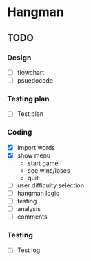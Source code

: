 # Hangman

## TODO

### Design

- [ ] flowchart
- [ ] psuedocode

### Testing plan

- [ ] Test plan

### Coding

- [x] import words
- [x] show menu
  - start game
  - see wins/loses
  - quit
- [ ] user difficulty selection
- [ ] hangman logic
- [ ] testing
- [ ] analysis
- [ ] comments

### Testing

- [ ] Test log
